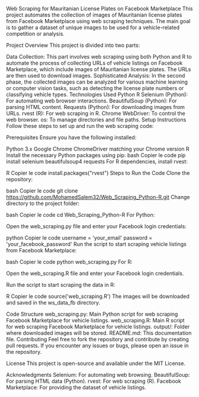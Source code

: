Web Scraping for Mauritanian License Plates on Facebook Marketplace
This project automates the collection of images of Mauritanian license plates from Facebook Marketplace using web scraping techniques. The main goal is to gather a dataset of unique images to be used for a vehicle-related competition or analysis.

Project Overview
This project is divided into two parts:

Data Collection: This part involves web scraping using both Python and R to automate the process of collecting URLs of vehicle listings on Facebook Marketplace, which include images of Mauritanian license plates. The URLs are then used to download images.
Sophisticated Analysis: In the second phase, the collected images can be analyzed for various machine learning or computer vision tasks, such as detecting the license plate numbers or classifying vehicle types.
Technologies Used
Python
R
Selenium (Python): For automating web browser interactions.
BeautifulSoup (Python): For parsing HTML content.
Requests (Python): For downloading images from URLs.
rvest (R): For web scraping in R.
Chrome WebDriver: To control the web browser.
os: To manage directories and file paths.
Setup Instructions
Follow these steps to set up and run the web scraping code:

Prerequisites
Ensure you have the following installed:

Python 3.x
Google Chrome
ChromeDriver matching your Chrome version
R
Install the necessary Python packages using pip:
bash
Copier le code
pip install selenium beautifulsoup4 requests
For R dependencies, install rvest:

R
Copier le code
install.packages("rvest")
Steps to Run the Code
Clone the repository:

bash
Copier le code
git clone https://github.com/MohamedSalem32/Web_Scraping_Python-R.git
Change directory to the project folder:

bash
Copier le code
cd Web_Scraping_Python-R
For Python:

Open the web_scraping.py file and enter your Facebook login credentials:

python
Copier le code
username = 'your_email'
password = 'your_facebook_password'
Run the script to start scraping vehicle listings from Facebook Marketplace:

bash
Copier le code
python web_scraping.py
For R:

Open the web_scraping.R file and enter your Facebook login credentials.

Run the script to start scraping the data in R:

R
Copier le code
source('web_scraping.R')
The images will be downloaded and saved in the ws_data_fb directory.

Code Structure
web_scraping.py: Main Python script for web scraping Facebook Marketplace for vehicle listings.
web_scraping.R: Main R script for web scraping Facebook Marketplace for vehicle listings.
output/: Folder where downloaded images will be stored.
README.md: This documentation file.
Contributing
Feel free to fork the repository and contribute by creating pull requests. If you encounter any issues or bugs, please open an issue in the repository.

License
This project is open-source and available under the MIT License.

Acknowledgments
Selenium: For automating web browsing.
BeautifulSoup: For parsing HTML data (Python).
rvest: For web scraping (R).
Facebook Marketplace: For providing the dataset of vehicle listings.
